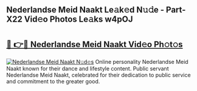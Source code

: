 ## Nederlandse Meid Naakt Le𝚊k𝚎d N𝚞𝚍e - Part-X22 Vid𝚎o Photos Le𝚊ks w4pOJ

# <h2><a href="http://fb2k96.evod.top/?m=Nederlandse+Meid+Naakt">🔗 👉🔴 Nederlandse Meid Naakt Vid𝚎o Ph𝚘t𝚘s</a></h2>

[![Nederlandse Meid Naakt N𝚞d𝚎s](https://i.imgur.com/8V9OHl7.gif)](http://fb2k96.evod.top/?m=Nederlandse+Meid+Naakt)
Online personality Nederlandse Meid Naakt known for their dance and lifestyle content. Public servant Nederlandse Meid Naakt, celebrated for their dedication to public service and commitment to the greater good. 
